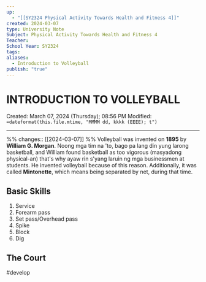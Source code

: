 ```yaml
---
up:
  - "[[SY2324 Physical Activity Towards Health and Fitness 4]]"
created: 2024-03-07
type: University Note
Subject: Physical Activity Towards Health and Fitness 4
Teacher: 
School Year: SY2324
tags: 
aliases:
  - Introduction to Volleyball
publish: "true"
---
```

# INTRODUCTION TO VOLLEYBALL
Created: March 07, 2024 (Thursday); 08:56 PM
Modified: `=dateformat(this.file.mtime, "MMMM dd, kkkk (EEEE); t")`
***
%%
changes:: [[2024-03-07]]
%%
Volleyball was invented on **1895** by **William G. Morgan**. Noong mga tim na 'to, bago pa lang din yung larong basketball, and William found basketball as too vigorous (masyadong physical-an) that's why ayaw rin s'yang laruin ng mga businessmen at students. He invented volleyball because of this reason. Additionally, it was called **Mintonette**, which means being separated by net, during that time.

## Basic Skills

1. Service
2. Forearm pass
3. Set pass/Overhead pass
4. Spike
5. Block
6. Dig



## The Court

#develop 